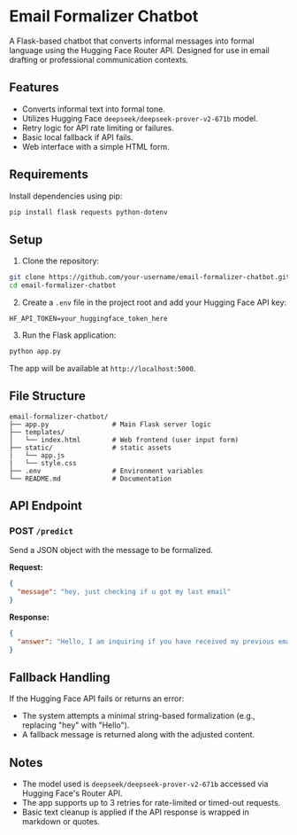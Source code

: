 
# Email Formalizer Chatbot

A Flask-based chatbot that converts informal messages into formal language using the Hugging Face Router API. Designed for use in email drafting or professional communication contexts.

## Features

- Converts informal text into formal tone.
- Utilizes Hugging Face `deepseek/deepseek-prover-v2-671b` model.
- Retry logic for API rate limiting or failures.
- Basic local fallback if API fails.
- Web interface with a simple HTML form.

## Requirements

Install dependencies using pip:

```bash
pip install flask requests python-dotenv
````

## Setup

1. Clone the repository:

```bash
git clone https://github.com/your-username/email-formalizer-chatbot.git
cd email-formalizer-chatbot
```

2. Create a `.env` file in the project root and add your Hugging Face API key:

```env
HF_API_TOKEN=your_huggingface_token_here
```

3. Run the Flask application:

```bash
python app.py
```

The app will be available at `http://localhost:5000`.

## File Structure

```
email-formalizer-chatbot/
├── app.py                # Main Flask server logic
├── templates/
│   └── index.html        # Web frontend (user input form)
├── static/               # static assets
|   └── app.js
|   └── style.css          
├── .env                  # Environment variables
└── README.md             # Documentation
```

## API Endpoint

### POST `/predict`

Send a JSON object with the message to be formalized.

**Request:**

```json
{
  "message": "hey, just checking if u got my last email"
}
```

**Response:**

```json
{
  "answer": "Hello, I am inquiring if you have received my previous email."
}
```

## Fallback Handling

If the Hugging Face API fails or returns an error:

* The system attempts a minimal string-based formalization (e.g., replacing "hey" with "Hello").
* A fallback message is returned along with the adjusted content.

## Notes

* The model used is `deepseek/deepseek-prover-v2-671b` accessed via Hugging Face's Router API.
* The app supports up to 3 retries for rate-limited or timed-out requests.
* Basic text cleanup is applied if the API response is wrapped in markdown or quotes.

